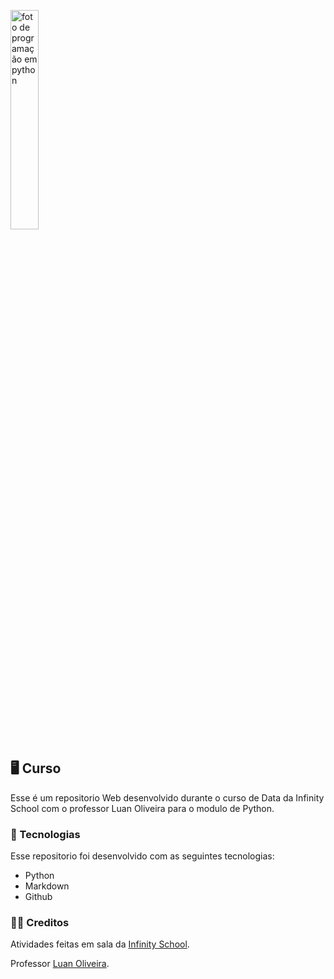 <p>
 <img src="./arquivos/bg.jpg" alt="foto de programação em python" width="30%" />
</p>

## 🖥️ Curso

Esse é um repositorio Web desenvolvido durante o curso de Data da Infinity School com o professor Luan Oliveira para o modulo de Python.

### 🔎 Tecnologias

Esse repositorio foi desenvolvido com as seguintes tecnologias:

- Python
- Markdown
- Github

### 🧑‍💻 Creditos

Atividades feitas em sala da [Infinity School](https://infinityschool.com.br/).

Professor [Luan Oliveira](https://www.linkedin.com/in/luanpdd/).
